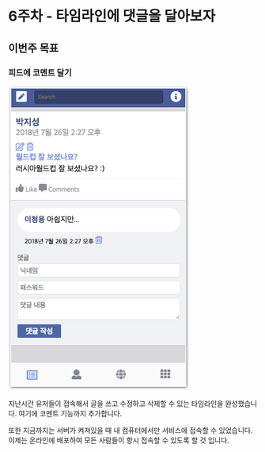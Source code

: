 # 6주차 - 타임라인에 댓글을 달아보자

## 이번주 목표

### 피드에 코멘트 달기

![&#xCF54;&#xBA58;&#xD2B8; &#xC2DC;&#xC2A4;&#xD15C; &#xB9CC;&#xB4E4;&#xACE0; &#xC678;&#xBD80;&#xC5D0; &#xBC30;&#xD3EC;&#xD558;&#xAE30;](../.gitbook/assets/image%20%28282%29.png)

지난시간 유저들이 접속해서 글을 쓰고 수정하고 삭제할 수 있는 타임라인을 완성했습니다. 여기에 코멘트 기능까지 추가합니다.

또한 지금까지는 서버가 켜져있을 때 내 컴퓨터에서만 서비스에 접속할 수 있었습니다. 이제는 온라인에 배포하여 모든 사람들이 항시 접속할 수 있도록 할 것 입니다.

